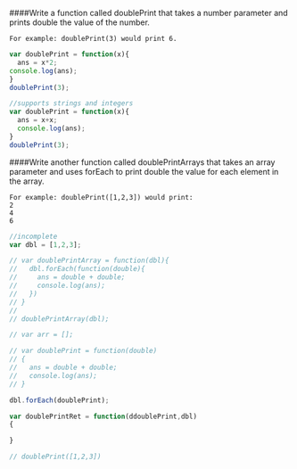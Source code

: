 ####Write a function called doublePrint that takes a number parameter and prints double the value of the number.

```For example: doublePrint(3) would print 6.```

```js
var doublePrint = function(x){
  ans = x*2;
console.log(ans);
}
doublePrint(3);

//supports strings and integers
var doublePrint = function(x){
  ans = x+x;
  console.log(ans);
}
doublePrint(3);
```

####Write another function called doublePrintArrays that takes an array parameter and uses forEach to print double the value for each element in the array.

```
For example: doublePrint([1,2,3]) would print:
2
4
6
```

```js
//incomplete
var dbl = [1,2,3];

// var doublePrintArray = function(dbl){
//   dbl.forEach(function(double){
//     ans = double + double;
//     console.log(ans);
//   })
// }
//
// doublePrintArray(dbl);

// var arr = [];

// var doublePrint = function(double)
// {
//   ans = double + double;
//   console.log(ans);
// }

dbl.forEach(doublePrint);

var doublePrintRet = function(ddoublePrint,dbl)
{

}

// doublePrint([1,2,3])
```
